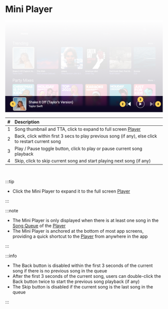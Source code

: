 # Mini Player

![Mini Player](./img/miniPlayer.png)

|   # | Description                                                                                            |
| --: | :----------------------------------------------------------------------------------------------------- |
|   1 | Song thumbnail and TTA, click to expand to full screen [Player](./Player.md) |
|   2 | Back, click within first 3 secs to play previous song (if any), else click to restart current song     |
|   3 | Play / Pause toggle button, click to play or pause current song playback                               |
|   4 | Skip, click to skip current song and start playing next song (if any)                                  |

<p>&nbsp;</p>

:::tip

- Click the Mini Player to expand it to the full screen [Player](./Player.md)

:::

:::note

- The Mini Player is only displayed when there is at least one song in the [Song Queue](./Song%20Queue.md) of the [Player](./Player.md)
- The Mini Player is anchored at the bottom of most app screens, providing a quick shortcut to the [Player](./Player.md) from anywhere in the app

:::

:::info

- The Back button is disabled within the first 3 seconds of the current song if there is no previous song in the queue
- After the first 3 seconds of the current song, users can double-click the Back button twice to start the previous song playback (if any)
- The Skip button is disabled if the current song is the last song in the queue

:::
